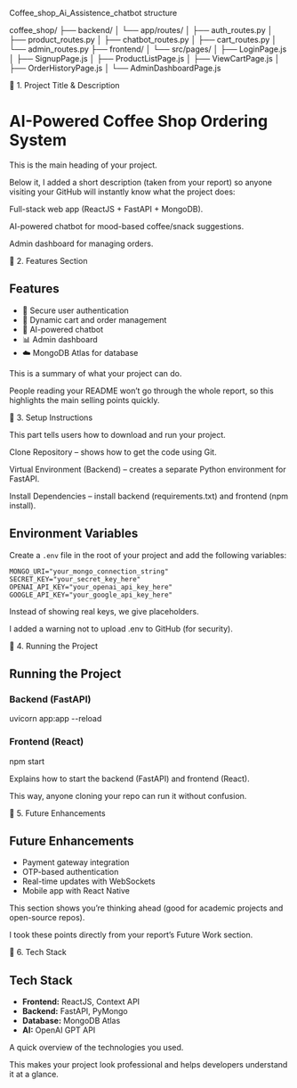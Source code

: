 Coffee_shop_Ai_Assistence_chatbot structure

coffee_shop/
├── backend/
│   └── app/routes/
│       ├── auth_routes.py
│       ├── product_routes.py
│       ├── chatbot_routes.py
│       ├── cart_routes.py
│       └── admin_routes.py
├── frontend/
│   └── src/pages/
│       ├── LoginPage.js
│       ├── SignupPage.js
│       ├── ProductListPage.js
│       ├── ViewCartPage.js
│       ├── OrderHistoryPage.js
│       └── AdminDashboardPage.js


🔹 1. Project Title & Description
# AI-Powered Coffee Shop Ordering System


This is the main heading of your project.

Below it, I added a short description (taken from your report) so anyone visiting your GitHub will instantly know what the project does:

Full-stack web app (ReactJS + FastAPI + MongoDB).

AI-powered chatbot for mood-based coffee/snack suggestions.

Admin dashboard for managing orders.

🔹 2. Features Section
## Features
- 🔐 Secure user authentication
- 🛒 Dynamic cart and order management
- 🤖 AI-powered chatbot
- 📊 Admin dashboard
- ☁️ MongoDB Atlas for database


This is a summary of what your project can do.

People reading your README won’t go through the whole report, so this highlights the main selling points quickly.

🔹 3. Setup Instructions

This part tells users how to download and run your project.

Clone Repository – shows how to get the code using Git.

Virtual Environment (Backend) – creates a separate Python environment for FastAPI.

Install Dependencies – install backend (requirements.txt) and frontend (npm install).

## Environment Variables

Create a `.env` file in the root of your project and add the following variables:

```env
MONGO_URI="your_mongo_connection_string"
SECRET_KEY="your_secret_key_here"
OPENAI_API_KEY="your_openai_api_key_here"
GOOGLE_API_KEY="your_google_api_key_here" 
```


Instead of showing real keys, we give placeholders.

I added a warning not to upload .env to GitHub (for security).

🔹 4. Running the Project
## Running the Project

### Backend (FastAPI)
uvicorn app:app --reload

### Frontend (React)
npm start


Explains how to start the backend (FastAPI) and frontend (React).

This way, anyone cloning your repo can run it without confusion.

🔹 5. Future Enhancements
## Future Enhancements
- Payment gateway integration
- OTP-based authentication
- Real-time updates with WebSockets
- Mobile app with React Native


This section shows you’re thinking ahead (good for academic projects and open-source repos).

I took these points directly from your report’s Future Work section.

🔹 6. Tech Stack
## Tech Stack
- **Frontend:** ReactJS, Context API  
- **Backend:** FastAPI, PyMongo  
- **Database:** MongoDB Atlas  
- **AI:** OpenAI GPT API


A quick overview of the technologies you used.

This makes your project look professional and helps developers understand it at a glance.
